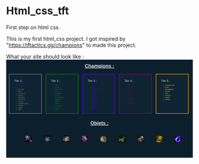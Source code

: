# Html_css_tft
First step on html css.

This is my first html_css project. I got inspired by "https://tftactics.gg/champions" to made this project.

What your site should look like :
![What your site should look like](https://github.com/Guillaume1Robin/Html_css_tft/blob/master/Image/Screenshot%20from%202020-08-16%2022-14-59.png)
